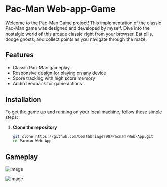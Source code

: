 # Pac-Man Web-app-Game

Welcome to the Pac-Man Game project! This implementation of the classic Pac-Man game was designed and developed by myself. Dive into the nostalgic world of this arcade classic right from your browser. Eat pills, dodge ghosts, and collect points as you navigate through the maze.

## Features

- Classic Pac-Man gameplay
- Responsive design for playing on any device
- Score tracking with high score memory
- Audio feedback for game actions

## Installation

To get the game up and running on your local machine, follow these simple steps:

1. **Clone the repository**

   ```bash
   git clone https://github.com/Deathbringer98/Pacman-Web-App.git
   cd Pacman-Web-App
## Gameplay

![image](https://github.com/Deathbringer98/Pacman-Web-App/assets/73149745/25f1a32e-f30b-4b1d-a398-a006e7ca6007)

![image](https://github.com/Deathbringer98/Pacman-Web-App/assets/73149745/f34efc7c-c27a-46b7-a54e-e1d09a416fad)

